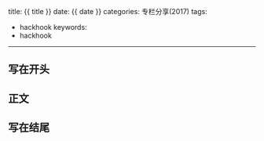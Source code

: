 title: {{ title }}
date: {{ date }}
categories: 专栏分享(2017)
tags:
- hackhook
keywords:
- hackhook
---
## 写在开头

## 正文

## 写在结尾